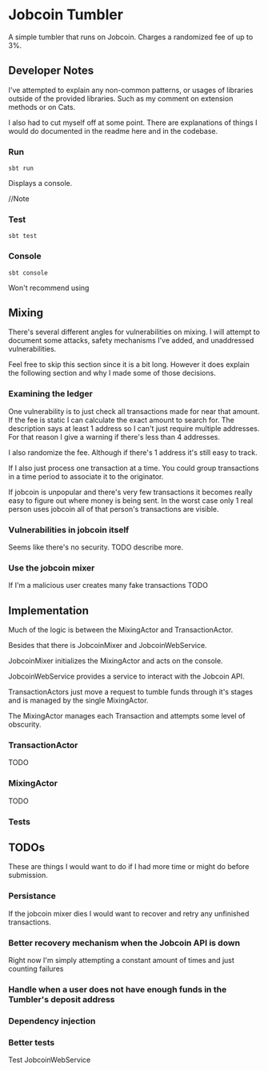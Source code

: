 # Jobcoin Tumbler

A simple tumbler that runs on Jobcoin.
Charges a randomized fee of up to 3%.

## Developer Notes

I've attempted to explain any non-common patterns, or usages of libraries outside of the provided libraries.
Such as my comment on extension methods or on Cats.

I also had to cut myself off at some point.
There are explanations of things I would do documented in the readme here
and in the codebase.

### Run
`sbt run`

Displays a console.

//Note

### Test
`sbt test`

### Console
`sbt console`

Won't recommend using

## Mixing

There's several different angles for vulnerabilities on mixing.
I will attempt to document some attacks, safety mechanisms I've added, and unaddressed
vulnerabilities.

Feel free to skip this section since it is a bit long.
However it does explain the following section and why I made some
of those decisions. 

### Examining the ledger

One vulnerability is to just check all transactions made for near that amount.
If the fee is static I can calculate the exact amount to search for.
The description says at least 1 address so I can't just require multiple addresses.
For that reason I give a warning if there's less than 4 addresses.

I also randomize the fee. Although if there's 1 address it's still easy to track.

If I also just process one transaction at a time. You could group transactions in a time
period to associate it to the originator.

If jobcoin is unpopular and there's very few transactions it becomes really easy to figure
out where money is being sent. In the worst case only 1 real person uses jobcoin all of that person's
transactions are visible.

### Vulnerabilities in jobcoin itself

Seems like there's no security. TODO describe more.

### Use the jobcoin mixer
If I'm a malicious user creates many fake transactions TODO

## Implementation
Much of the logic is between the MixingActor and TransactionActor.

Besides that there is JobcoinMixer and JobcoinWebService.

JobcoinMixer initializes the MixingActor and acts on the console.

JobcoinWebService provides a service to interact with the Jobcoin API.

TransactionActors just move a request to tumble funds through it's stages and 
is managed by the single MixingActor.

The MixingActor manages each Transaction and attempts some level of obscurity.

### TransactionActor
TODO
### MixingActor
TODO

### Tests 

## TODOs

These are things I would want to do if I had more time or might do before submission.

### Persistance

If the jobcoin mixer dies I would want to recover and retry any unfinished transactions.

### Better recovery mechanism when the Jobcoin API is down

Right now I'm simply attempting a constant amount of times and just counting failures

### Handle when a user does not have enough funds in the Tumbler's deposit address

### Dependency injection

### Better tests
Test JobcoinWebService

